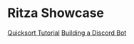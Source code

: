 # Ritza Showcase

[Quicksort Tutorial](./guide/quicksort.html)
[Building a Discord Bot](./guide/discord-python.html)
